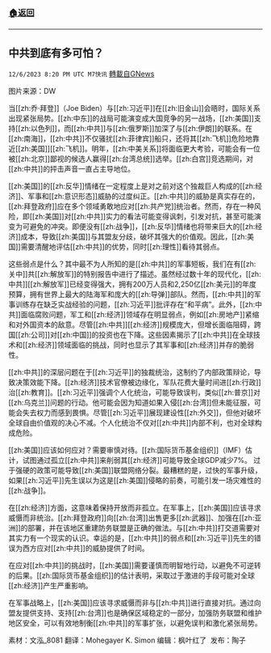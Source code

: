 ###  [:house:返回](README.md)
---


## 中共到底有多可怕？
`12/6/2023 8:20 PM UTC M7快讯` [轉載自GNews](https://gnews.org/articles/2079357)

图片来源：DW

当[[zh:乔·拜登]]（Joe Biden）与[[zh:习近平]]在[[zh:旧金山]]会晤时，国际关系出现紧张局势。[[zh:中东]]的战局可能演变成大国竞争的另一战场，[[zh:美国]]支持[[zh:以色列]]，而[[zh:中共]]与[[zh:俄罗斯]]加深了与[[zh:伊朗]]的联系。在[[zh:南海]]，[[zh:中共]]不仅骚扰[[zh:菲律宾]]船只，还将其[[zh:飞机]]危险地靠近[[zh:美国]][[zh:飞机]]。明年，[[zh:中美关系]]将面临更大考验，可能会有一位被[[zh:北京]]鄙视的候选人赢得[[zh:台湾总统]]选举。[[zh:白宫]]竞选期间，对[[zh:中共]]的抨击声音一直占主导地位。

[[zh:美国]]的[[zh:反华]]情绪在一定程度上是对之前对这个独裁巨人构成的[[zh:经济]]、军事和[[zh:意识形态]]威胁的过度纠正。[[zh:中共]]的威胁是真实存在的，[[zh:拜登政府]]应在多个领域勇敢地应对[[zh:共产党]]统治者。然而，存在一种风险，即[[zh:美国]]对[[zh:中共]]实力的看法可能变得讽刺，引发对抗，甚至可能演变为可避免的冲突。即便没有[[zh:战争]]，[[zh:反华]]情绪也将带来巨大的[[zh:经济]]成本，导致[[zh:美国]]与其盟友分歧，破坏其强大的价值观。因此，[[zh:美国]]需要清醒地评估[[zh:中共]]的优势，同时[[zh:理性]]看待其弱点。

这些弱点是什么？其中最不为人所知的是[[zh:中共]]的军事短板，我们在有[[zh:关中]]共[[zh:解放军]]的特别报告中进行了描述。虽然经过数十年的现代化，[[zh:中共]][[zh:解放军]]已经变得强大，拥有200万人员和2,250亿[[zh:美元]]的年度预算，拥有世界上最大的陆海军和庞大的[[zh:导弹]]部队。然而，[[zh:中共]]的军事训练存在缺乏实战经验的问题，[[zh:习近平]]批评存在“和平病”。此外，[[zh:中共]]面临腐败问题，军工和[[zh:经济]]领域存在明显弱点，例如[[zh:房地产]]紧缩和对外国资本的敌意。尽管[[zh:中共]][[zh:经济]]规模庞大，但增长面临阻碍，跨国[[zh:公司]]对[[zh:中国]]的投资也在下降。这些因素揭示了[[zh:中共]]在全球技术和[[zh:经济]]领域面临的挑战，同时也显示了其军事和[[zh:经济]]并存的脆弱性。

[[zh:中共]]的深层问题在于[[zh:习近平]]的独裁统治，这制约了内部政策辩论，导致决策效能下降。[[zh:经济]]技术官僚被边缘化，军队花费大量时间进[[zh:行政]]治[[zh:教育]]。[[zh:习近平]]强调个人化统治，可能导致误判，类似[[zh:普京]]对[[zh:乌克兰]]问题的行动。他可能会因为知道如果入侵[[zh:台湾]]但未能征服，可能会失去权力而感到畏惧。尽管[[zh:习近平]]展现建设性[[zh:外交]]，但他对破坏全球自由价值观的决心不减。个人化统治不仅对[[zh:中共]]内部不利，也对全球构成危险。

[[zh:美国]]应该如何应对？需要审慎对待。[[zh:国际货币基金组织]]（IMF）估计，试图通过孤立[[zh:中共]]来削弱其[[zh:经济]]可能导致全球GDP减少7%。 过于强硬的政策可能导致[[zh:美国]]联盟网络分裂。最糟糕的是，过快的军事升级，如果[[zh:习近平]]先生误以为这是[[zh:美国]]侵略的前奏，可能引发一场灾难性的[[zh:战争]]。 

在[[zh:经济]]方面，这意味着保持开放而非孤立。在军事上，[[zh:美国]]应该寻求威慑而非统治。[[zh:拜登政府]]向[[zh:台湾]]出售更多[[zh:武器]]、加强在[[zh:亚洲]]的部署，并在该地区重建防务联盟是正确的做法。与[[zh:中共]]打交道需要对其实力有一个现实的认识。幸运的是，[[zh:中共]]的弱点和[[zh:习近平]]先生的错误为西方应对[[zh:中共]]的威胁提供了时间。

在应对[[zh:中共]]的挑战时，[[zh:美国]]需要谨慎而明智地行动，以避免不可逆转的后果。[[zh:国际货币基金组织]]的估计表明，采取过于激进的手段可能对全球[[zh:经济]]产生严重影响。

在军事战略上，[[zh:美国]]应该寻求威慑而非与[[zh:中共]]进行直接对抗。通过向盟友提供支持、支持[[zh:台湾]]也是确保区域稳定的一部分，加强防务联盟和维护地区安全，可以有效地制衡[[zh:中共]]的军事扩张，以避免误判和激化紧张局势。

    
素材：文泓_8081  翻译：Mohegayer K. Simon  编辑：枫叶红了   发布：陶子


